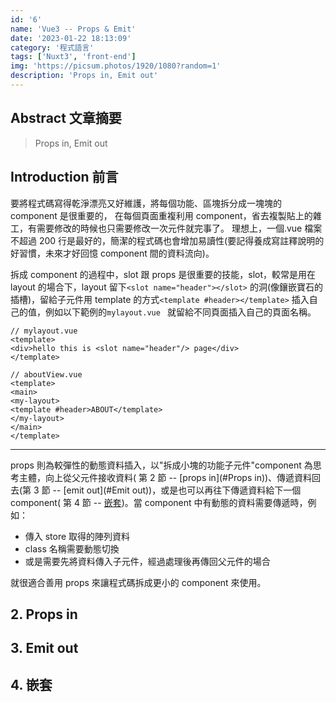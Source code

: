 ```yaml
---
id: '6'
name: 'Vue3 -- Props & Emit'
date: '2023-01-22 18:13:09'
category: '程式語言'
tags: ['Nuxt3', 'front-end']
img: 'https://picsum.photos/1920/1080?random=1'
description: 'Props in, Emit out'
---
```


## Abstract 文章摘要

> Props in, Emit out

## Introduction 前言

要將程式碼寫得乾淨漂亮又好維護，將每個功能、區塊拆分成一塊塊的 component 是很重要的，
在每個頁面重複利用 component，省去複製貼上的雜工，有需要修改的時候也只需要修改一次元件就完事了。
理想上，一個.vue 檔案不超過 200 行是最好的，簡潔的程式碼也會增加易讀性(要記得養成寫註釋說明的好習慣，未來才好回憶 component 間的資料流向)。

拆成 component 的過程中，slot 跟 props 是很重要的技能，slot，較常是用在 layout 的場合下，layout 留下`<slot name="header"></slot>`
的洞(像鑲嵌寶石的插槽)，留給子元件用 template 的方式`<template #header></template>`
插入自己的值，例如以下範例的`mylayout.vue ` 就留給不同頁面插入自己的頁面名稱。

```
// mylayout.vue
<template>
<div>hello this is <slot name="header"/> page</div>
</template>

// aboutView.vue
<template>
<main>
<my-layout>
<template #header>ABOUT</template>
</my-layout>
</main>
</template>
```

---

props 則為較彈性的動態資料插入，以"拆成小塊的功能子元件"component 為思考主體，向上從父元件接收資料(
第 2 節 -- [props in](#Props in))、傳遞資料回去(第 3 節 -- [emit out](#Emit out))，或是也可以再往下傳遞資料給下一個 component(
第 4 節 -- [嵌套](#嵌套))。當 component 中有動態的資料需要傳遞時，例如：

- 傳入 store 取得的陣列資料
- class 名稱需要動態切換
- 或是需要先將資料傳入子元件，經過處理後再傳回父元件的場合

就很適合善用 props 來讓程式碼拆成更小的 component 來使用。

## 2. Props in

## 3. Emit out

## 4. 嵌套
